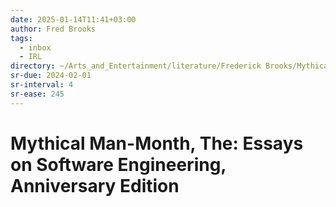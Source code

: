 ```yaml
---
date: 2025-01-14T11:41+03:00
author: Fred Brooks
tags:
  - inbox
  - IRL
directory: ~/Arts_and_Entertainment/literature/Frederick Brooks/Mythical Man-Month, The_ Essays on Software Engineering, Anniversary Edition (1830)/
sr-due: 2024-02-01
sr-interval: 4
sr-ease: 245
---
```


# Mythical Man-Month, The: Essays on Software Engineering, Anniversary Edition

